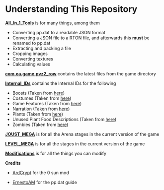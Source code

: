 # Understanding This Repository

**[All_In_1_Tools](Tools/All_In_1_Tools.exe)** is for many things, among them
* Converting pp.dat to a readable JSON format
* Converting a JSON file to a RTON file, and afterwards this **must** be renamed to pp.dat
* Extracting and packing a file
* Cropping images
* Converting textures
* Calculating values

**[com.ea.game.pvz2_row](com.ea.game.pvz2_row)** contains the latest files from the game directory

**[Internal_IDs](Internal_IDs)** contains the Internal IDs for the following
* Boosts (Taken from [here](https://pastebin.com/tpZaxBgX))
* Costumes (Taken from [here](https://pastebin.com/RG41dYRv))
* Game Features (Taken from [here](https://pastebin.com/5w4chqtn))
* Narration (Taken from [here](https://pastebin.com/hHvqxxr2))
* Plants (Taken from [here](https://pastebin.com/JyCbwEq2))
* Unused Plant Food Descriptions (Taken from [here](https://pastebin.com/9hYhnYE4))
* Zombies (Taken from [here](https://pastebin.com/1WhUWS1Q))

**[JOUST_MEGA](JOUST_MEGA)** is for all the Arena stages in the current version of the game

**[LEVEL_MEGA](LEVEL_MEGA)** is for all the stages in the current version of the game

**[Modifications](Modifications)** is for all the things you can modify

**Credits**

* [ArdCrypt](https://www.youtube.com/c/ArdCrypt) for the 0 sun mod

* [ErnestoAM](https://ernestoam.fandom.com/wiki/Plants_vs._Zombies_2_Hacking_Guide) for the pp.dat guide